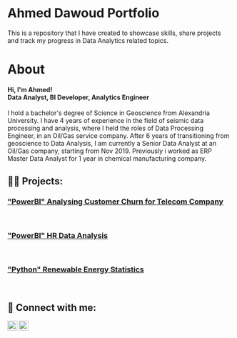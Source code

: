 # Ahmed Dawoud Portfolio

This is a repository that I have created to showcase skills, share projects and track my progress in Data Analytics related topics.

# About
<h4>Hi, I'm Ahmed! <br/><a>Data Analyst</a>, <a>BI Developer</a>, <a>Analytics Engineer</a></h4>

I hold a bachelor's degree of Science in Geoscience from Alexandria University. I have 4 years of experience in the field of seismic data processing and analysis, where I held the roles of Data Processing Engineer, in an Oil/Gas service company. After 6 years of transitioning from geoscience to Data Analysis, I am currently a Senior Data Analyst at an Oil/Gas company, starting from Nov 2019. Previously i worked as ERP Master Data Analyst for 1 year in chemical manufacturing company.<br/>

<h2>👨‍💻 Projects:</h2>

<h3><p><a href="https://www.github.com/HamadaDawoud/Cust_Churn_PBI">"PowerBI" Analysing Customer Churn for Telecom Company </a></p></h3>
<br/>
<h3><p><a href="https://github.com/HamadaDawoud/HR_Analytics">"PowerBI" HR Data Analysis </a></p></h3>
<br/>
<h3><p><a href="https://github.com/HamadaDawoud/Energy-Statistics/blob/main/World%2BEnergy%2BStatistics.ipynb">"Python" Renewable Energy Statistics</a></p></h3>
<br/>
<h2> 🤳 Connect with me:</h2>

[<img align="left" alt="AhmedDawoud | OutLook" width="22px" src="https://cdn.jsdelivr.net/npm/simple-icons@v3/icons/microsoftoutlook.svg" />][outlook]
[<img align="left" alt="AhmedDawoud | LinkedIn" width="22px" src="https://cdn.jsdelivr.net/npm/simple-icons@v3/icons/linkedin.svg" />][linkedin]

[outlook]: https://www.ahmed_daoud90@hotmail.com
[linkedin]: https://www.linkedin.com/in/ahmed-dawoud-964a5b148



